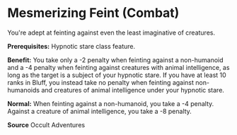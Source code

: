 ﻿---
cssclass: [feats]

---
# Mesmerizing Feint (Combat)

You're adept at feinting against even the least imaginative of creatures.

**Prerequisites:** Hypnotic stare class feature.

**Benefit:** You take only a -2 penalty when feinting against a non-humanoid and a -4 penalty when feinting against creatures with animal intelligence, as long as the target is a subject of your hypnotic stare. If you have at least 10 ranks in Bluff, you instead take no penalty when feinting against non-humanoids and creatures of animal intelligence under your hypnotic stare.

**Normal:** When feinting against a non-humanoid, you take a -4 penalty. Against a creature of animal intelligence, you take a -8 penalty.

**Source** Occult Adventures